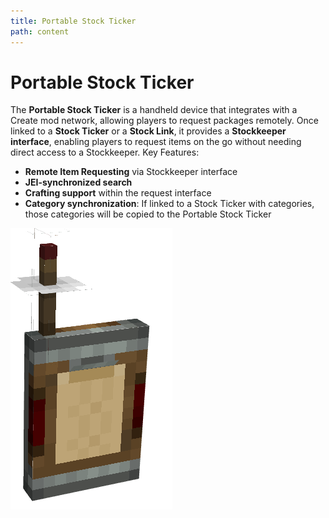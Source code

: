```yaml
---
title: Portable Stock Ticker
path: content
---
```

# Portable Stock Ticker

The **Portable Stock Ticker** is a handheld device that integrates with a Create mod network, allowing players to request packages remotely.
Once linked to a **Stock Ticker** or a **Stock Link**, it provides a **Stockkeeper interface**, enabling players to request items on the go without needing direct access to a Stockkeeper.
Key Features:

* **Remote Item Requesting** via Stockkeeper interface
* **JEI-synchronized search**
* **Crafting support** within the request interface
* **Category synchronization**: If linked to a Stock Ticker with categories, those categories will be copied to the Portable Stock Ticker

![](portable_stock_ticker.png)
